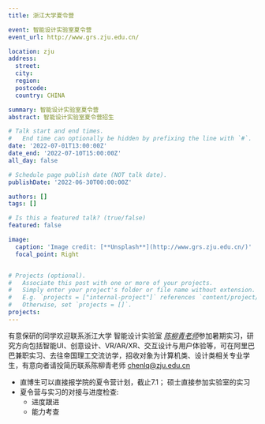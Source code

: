```yaml
---
title: 浙江大学夏令营

event: 智能设计实验室夏令营
event_url: http://www.grs.zju.edu.cn/

location: zju
address:
  street: 
  city: 
  region: 
  postcode: 
  country: CHINA

summary: 智能设计实验室夏令营
abstract: 智能设计实验室夏令营招生

# Talk start and end times.
#   End time can optionally be hidden by prefixing the line with `#`.
date: '2022-07-01T13:00:00Z'
date_end: '2022-07-10T15:00:00Z'
all_day: false

# Schedule page publish date (NOT talk date).
publishDate: '2022-06-30T00:00:00Z'

authors: []
tags: []

# Is this a featured talk? (true/false)
featured: false

image:
  caption: 'Image credit: [**Unsplash**](http://www.grs.zju.edu.cn/)'
  focal_point: Right


# Projects (optional).
#   Associate this post with one or more of your projects.
#   Simply enter your project's folder or file name without extension.
#   E.g. `projects = ["internal-project"]` references `content/project/deep-learning/index.md`.
#   Otherwise, set `projects = []`.
projects:
---
```


<!-- Slides can be added in a few ways:

- **Create** slides using Wowchemy's [_Slides_](https://wowchemy.com/docs/managing-content/#create-slides) feature and link using `slides` parameter in the front matter of the talk file
- **Upload** an existing slide deck to `static/` and link using `url_slides` parameter in the front matter of the talk file
- **Embed** your slides (e.g. Google Slides) or presentation video on this page using [shortcodes](https://wowchemy.com/docs/writing-markdown-latex/). -->

有意保研的同学欢迎联系浙江大学 智能设计实验室 [_陈柳青老师_](https://person.zju.edu.cn/chenlq)参加暑期实习，研究方向包括智能UI、创意设计、VR/AR/XR、交互设计与用户体验等，可在阿里巴巴兼职实习、去往帝国理工交流访学，招收对象为计算机类、设计类相关专业学生，有意向者请投简历联系陈柳青老师 chenlq@zju.edu.cn
- 直博生可以直接报学院的夏令营计划，截止7.1； 硕士直接参加实验室的实习
- 夏令营与实习的对接与进度检查:
  - 进度跟进
  - 能力考查